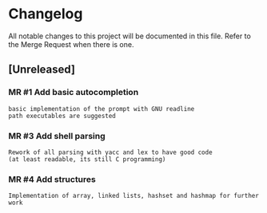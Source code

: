 # Changelog
All notable changes to this project will be documented in this file.
Refer to the Merge Request when there is one.

## [Unreleased]
### MR #1 Add basic autocompletion
    basic implementation of the prompt with GNU readline
	path executables are suggested

### MR #3 Add shell parsing
    Rework of all parsing with yacc and lex to have good code
	(at least readable, its still C programming)

### MR #4 Add structures
	Implementation of array, linked lists, hashset and hashmap for further work
